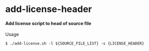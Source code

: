 <!-- 
	@file	README.md
	@author	mj < mg.jeong@momenti.tv >
-->

# add-license-header

#### Add license script to head of source file  

Usage
```
$ ./add-license.sh -l ${SOURCE_FILE_LIST} -s {LICENSE_HEADER}
```

